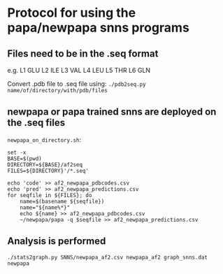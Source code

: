 # Protocol for using the papa/newpapa snns programs

## Files need to be in the .seq format 
e.g.
L1 GLU
L2 ILE
L3 VAL
L4 LEU
L5 THR
L6 GLN

Convert .pdb file to .seq file using:
`./pdb2seq.py name/of/directory/with/pdb/files`

## newpapa or papa trained snns are deployed on the .seq files
`newpapa_on_directory.sh`:

```
set -x
BASE=$(pwd)
DIRECTORY=${BASE}/af2seq
FILES=${DIRECTORY}'/*.seq'

echo 'code' >> af2_newpapa_pdbcodes.csv
echo 'pred' >> af2_newpapa_predictions.csv
for seqfile in ${FILES}; do
    name=$(basename ${seqfile})
    name="${name%*}"
    echo ${name} >> af2_newpapa_pdbcodes.csv
    ~/newpapa/papa -q $seqfile >> af2_newpapa_predictions.csv

```

## Analysis is performed

`./stats2graph.py SNNS/newpapa_af2.csv newpapa_af2 graph_snns.dat newpapa`
